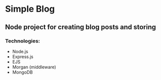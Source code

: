 # Simple Blog
## Node project for creating blog posts and storing

### Technologies:
- Node.js
- Express.js
- EJS
- Morgan (middleware)
- MongoDB
